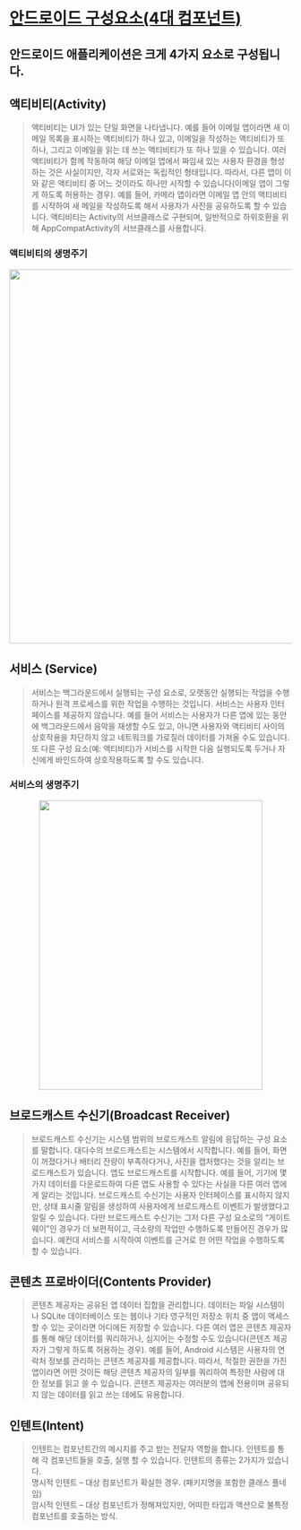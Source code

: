 # [안드로이드 구성요소(4대 컴포넌트)](https://www.charlezz.com/?p=797)

## 안드로이드 애플리케이션은 크게 4가지 요소로 구성됩니다.

## 액티비티(Activity)
> 액티비티는 UI가 있는 단일 화면을 나타냅니다. 예를 들어 이메일 앱이라면 새 이메일 목록을 표시하는 액티비티가 하나 있고, 이메일을 작성하는 액티비티가 또 하나, 그리고 이메일을 읽는 데 쓰는 액티비티가 또 하나 있을 수 있습니다. 여러 액티비티가 함께 작동하여 해당 이메일 앱에서 짜임새 있는 사용자 환경을 형성하는 것은 사실이지만, 각자 서로와는 독립적인 형태입니다. 따라서, 다른 앱이 이와 같은 액티비티 중 어느 것이라도 하나만 시작할 수 있습니다(이메일 앱이 그렇게 하도록 허용하는 경우). 예를 들어, 카메라 앱이라면 이메일 앱 안의 액티비티를 시작하여 새 메일을 작성하도록 해서 사용자가 사진을 공유하도록 할 수 있습니다.
액티비티는 Activity의 서브클래스로 구현되며, 일반적으로 하위호환을 위해 AppCompatActivity의 서브클래스를 사용합니다.

### 액티비티의 생명주기
<p align="center">
  <img src="https://www.charlezz.com/wordpress/wp-content/uploads/2018/10/173773234C63B8DA99.png" alt="" width="538" height="668" class="aligncenter size-full wp-image-798" srcset="https://www.charlezz.com/wordpress/wp-content/uploads/2018/10/173773234C63B8DA99.png 538w, https://www.charlezz.com/wordpress/wp-content/uploads/2018/10/173773234C63B8DA99-242x300.png 242w" sizes="(max-width: 538px) 100vw, 538px">
</p>

## 서비스 (Service)
> 서비스는 백그라운드에서 실행되는 구성 요소로, 오랫동안 실행되는 작업을 수행하거나 원격 프로세스를 위한 작업을 수행하는 것입니다. 서비스는 사용자 인터페이스를 제공하지 않습니다. 예를 들어 서비스는 사용자가 다른 앱에 있는 동안에 백그라운드에서 음악을 재생할 수도 있고, 아니면 사용자와 액티비티 사이의 상호작용을 차단하지 않고 네트워크를 가로질러 데이터를 가져올 수도 있습니다. 또 다른 구성 요소(예: 액티비티)가 서비스를 시작한 다음 실행되도록 두거나 자신에게 바인드하여 상호작용하도록 할 수도 있습니다.

### 서비스의 생명주기
<p align="center">
  <img src="https://www.charlezz.com/wordpress/wp-content/uploads/2018/10/216788345273DAF02E.png" alt="" width="399" height="517" class="aligncenter size-full wp-image-799" srcset="https://www.charlezz.com/wordpress/wp-content/uploads/2018/10/216788345273DAF02E.png 399w, https://www.charlezz.com/wordpress/wp-content/uploads/2018/10/216788345273DAF02E-232x300.png 232w" sizes="(max-width: 399px) 100vw, 399px">
</p>

## 브로드캐스트 수신기(Broadcast Receiver)
> 브로드캐스트 수신기는 시스템 범위의 브로드캐스트 알림에 응답하는 구성 요소를 말합니다. 대다수의 브로드캐스트는 시스템에서 시작합니다. 예를 들어, 화면이 꺼졌다거나 배터리 잔량이 부족하다거나, 사진을 캡처했다는 것을 알리는 브로드캐스트가 있습니다. 앱도 브로드캐스트를 시작합니다. 예를 들어, 기기에 몇 가지 데이터를 다운로드하여 다른 앱도 사용할 수 있다는 사실을 다른 여러 앱에게 알리는 것입니다. 브로드캐스트 수신기는 사용자 인터페이스를 표시하지 않지만, 상태 표시줄 알림을 생성하여 사용자에게 브로드캐스트 이벤트가 발생했다고 알릴 수 있습니다. 다만 브로드캐스트 수신기는 그저 다른 구성 요소로의 “게이트웨이”인 경우가 더 보편적이고, 극소량의 작업만 수행하도록 만들어진 경우가 많습니다. 예컨대 서비스를 시작하여 이벤트를 근거로 한 어떤 작업을 수행하도록 할 수 있습니다.

## 콘텐츠 프로바이더(Contents Provider)
> 콘텐츠 제공자는 공유된 앱 데이터 집합을 관리합니다. 데이터는 파일 시스템이나 SQLite 데이터베이스 또는 웹이나 기타 영구적인 저장소 위치 중 앱이 액세스할 수 있는 곳이라면 어디에든 저장할 수 있습니다. 다른 여러 앱은 콘텐츠 제공자를 통해 해당 데이터를 쿼리하거나, 심지어는 수정할 수도 있습니다(콘텐츠 제공자가 그렇게 하도록 허용하는 경우). 예를 들어, Android 시스템은 사용자의 연락처 정보를 관리하는 콘텐츠 제공자를 제공합니다. 따라서, 적절한 권한을 가진 앱이라면 어떤 것이든 해당 콘텐츠 제공자의 일부를 쿼리하여 특정한 사람에 대한 정보를 읽고 쓸 수 있습니다. 콘텐츠 제공자는 여러분의 앱에 전용이며 공유되지 않는 데이터를 읽고 쓰는 데에도 유용합니다. 

## 인텐트(Intent)
> 인텐트는 컴포넌트간의 메시지를 주고 받는 전달자 역할을 합니다. 인텐트를 통해 각 컴포넌트들을 호출, 실행 할 수 있습니다.
인텐트의 종류는 2가지가 있습니다.  
> 명시적 인텐트 – 대상 컴포넌트가 확실한 경우. (패키지명을 포함한 클래스 풀네임)  
  암시적 인텐트 – 대상 컴포넌트가 정해져있지만, 어떠한 타입과 액션으로 불특정 컴포넌트를 호출하는 방식. 
